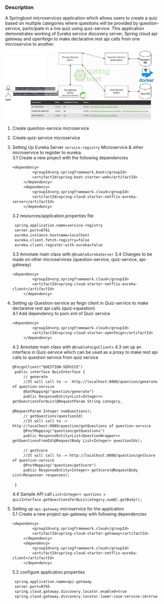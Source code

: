 
### Description

A Springboot microservices application which allows users to create a quiz based on multiple categories where questions will be provided by question-service, participate in a live quiz using quiz-service. This application demonstrates working of Eureka service discovery server, Spring cloud api gateway and openfeign to make declarative rest api calls from one microservice to another. 

![QuizApp Microservices Architecture](/Architecture.jpg) 

1. Create question-service microservice
2. Create quiz-service microservice
3. Setting Up Eureka Server `service-registry` Microservice & other microservice to register to eureka. <br>
   3.1 Create a new project with the following dependencies
   ```
   <dependency>
			<groupId>org.springframework.boot</groupId>
			<artifactId>spring-boot-starter-web</artifactId>
		</dependency>
		<dependency>
			<groupId>org.springframework.cloud</groupId>
			<artifactId>spring-cloud-starter-netflix-eureka-server</artifactId>
		</dependency>
   ```
   3.2 resources/application.properties file
   ```
    spring.application.name=service-registry
    server.port=8761
    eureka.instance.hostname=localhost
    eureka.client.fetch-registry=false
    eureka.client.register-with-eureka=false
   ```
   3.3 Annotate main class with `@EnableEurekaServer`
   3.4 Changes to be made on other microservices (question-service, quiz-service, api-gateway)
   ```
   <dependency>
			<groupId>org.springframework.cloud</groupId>
			<artifactId>spring-cloud-starter-netflix-eureka-client</artifactId>
		</dependency>
   ```
4. Setting up Question-service as feign client in Quiz-service to make declaratve rest api calls (quiz->question) <br>
   4.1 Add dependency to pom.xml of Quiz-service
   ```
   <dependency>
			<groupId>org.springframework.cloud</groupId>
			<artifactId>spring-cloud-starter-openfeign</artifactId>
		</dependency>
   ```
   4.2 Annotate main class with `@EnableFeignClients`
   4.3 set up an interface in Quiz-service which can be used as a proxy to make rest api calls to question service from quiz service
   ```
   @FeignClient("QUESTION-SERVICE")
    public interface QuizInterface {
        // generate
        //It will call to ->  http://localhost:8080/question/generate of question-service
        @GetMapping("question/generate")
        public ResponseEntity<List<Integer>> getQuestionsForQuiz(@RequestParam String category,
                                                                 @RequestParam Integer numQuestions);
        // getQuestions(questionId)
        //It will call to ->  http://localhost:8080/question/getQuestions of question-service
        @PostMapping("question/getQuestions")
        public ResponseEntity<List<QuestionWrapper>> getQuestionsFromId(@RequestBody List<Integer> questionIds);
    
        // getScore
        //It will call to -> http://localhost:8080/question/getScore of question-service
        @PostMapping("question/getScore")
        public ResponseEntity<Integer> getScore(@RequestBody List<Response> responses);
    
    }
   ```
   4.4 Sample API call `List<Integer> qustions = quizInterface.getQuestionsForQuiz(category,numQ).getBody();`

5. Setting up `api-gateway` microservice for the application <br>
   5.1 Create a new project api-gateway with following dependencies
   ```
   <dependency>
			<groupId>org.springframework.cloud</groupId>
			<artifactId>spring-cloud-starter-gateway</artifactId>
		</dependency>
		<dependency>
			<groupId>org.springframework.cloud</groupId>
			<artifactId>spring-cloud-starter-netflix-eureka-client</artifactId>
		</dependency>
   ```
   5.2 configure application.properties
   ```
    spring.application.name=api-gateway
    server.port=8765
    spring.cloud.gateway.discovery.locator.enabled=true
    spring.cloud.gateway.discovery.locator.lower-case-service-id=true
   ```
   

